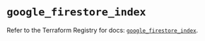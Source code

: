 # `google_firestore_index`

Refer to the Terraform Registry for docs: [`google_firestore_index`](https://registry.terraform.io/providers/hashicorp/google-beta/6.41.0/docs/resources/google_firestore_index).
